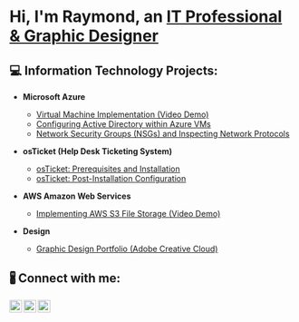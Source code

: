 <h1>Hi, I'm Raymond, an <a href="https://linkedin.com/in/Josh">IT Professional & Graphic Designer</a></h1>

<h2>💻 Information Technology Projects:</h2>

- <b>Microsoft Azure</b>
  - [Virtual Machine Implementation (Video Demo)](https://github.com/rayme3000/azure-vm-demo)
  - [Configuring Active Directory within Azure VMs](https://github.com/rayme3000/configure-ad)
  - [Network Security Groups (NSGs) and Inspecting Network Protocols](https://github.com/rayme3000/azure-network-protocols)
- <b>osTicket (Help Desk Ticketing System)</b>
  - [osTicket: Prerequisites and Installation](https://github.com/rayme3000/osticket-prereqs)
  - [osTicket: Post-Installation Configuration](https://github.com/rayme3000/post-install-config)

- <b>AWS Amazon Web Services</b>
  - [Implementing AWS S3 File Storage (Video Demo)](https://github.com/rayme3000/aws-s3-demo)
 
 - <b>Design</b>
    - [Graphic Design Portfolio (Adobe Creative Cloud)](https://indd.adobe.com/view/f45d07a7-608d-4608-8d8c-0acd5e806b5f)

 
   
 

<h2>🖁 Connect with me:</h2>

[<img align="left" alt="Josh | LinkedIn" width="22px" src="https://cdn.jsdelivr.net/npm/simple-icons@v3/icons/linkedin.svg" />][linkedin]
[<img align="left" alt="Josh | Instagram" width="22px" src="https://cdn.jsdelivr.net/npm/simple-icons@v3/icons/instagram.svg" />][instagram]
[<img align="left" alt="Josh | Twitter" width="22px" src="https://cdn.jsdelivr.net/npm/simple-icons@v3/icons/twitter.svg" />][twitter]


[linkedin]: https://www.linkedin.com/in/raymond-brown-b5403b1b/
[instagram]: https://www.instagram.com/raybrown3000/
[twitter]: https://twitter.com/Rayme3000Brown
